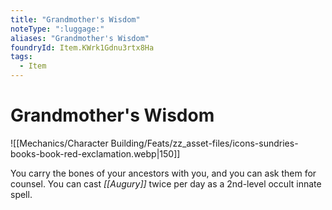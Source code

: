 ```yaml
---
title: "Grandmother's Wisdom"
noteType: ":luggage:"
aliases: "Grandmother's Wisdom"
foundryId: Item.KWrk1Gdnu3rtx8Ha
tags:
  - Item
---
```


# Grandmother's Wisdom
![[Mechanics/Character Building/Feats/zz_asset-files/icons-sundries-books-book-red-exclamation.webp|150]]

You carry the bones of your ancestors with you, and you can ask them for counsel. You can cast _[[Augury]]_ twice per day as a 2nd-level occult innate spell.
